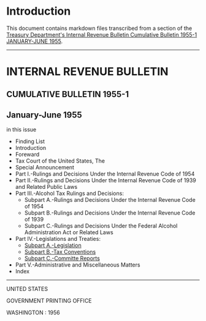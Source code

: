 # Introduction

This document contains markdown files transcribed from a section of the [Treasury Department's Internal Revenue Bulletin Cumulative Bulletin 1955-1 JANUARY-JUNE 1955](https://www.govinfo.gov/content/pkg/GOVPUB-T22-fdc2ce58a1cfd6cd3f7cdc35cb9793b5/pdf/GOVPUB-T22-fdc2ce58a1cfd6cd3f7cdc35cb9793b5-1.pdf).

---

# INTERNAL REVENUE BULLETIN
## CUMULATIVE BULLETIN 1955-1
## January-June 1955

in this issue

* Finding List
* Introduction
* Foreward
* Tax Court of the United States, The
* Special Announcement
* Part I.-Rulings and Decisions Under the Internal Revenue Code of 1954
* Part II.-Rulings and Decisions Under the Internal Revenue Code of 1939 and Related Public Laws
* Part III.-Alcohol Tax Rulings and Decisions:
    * Subpart A.-Rulings and Decisions Under the Internal Revenue Code of 1954
    * Subpart B.-Rulings and Decisions Under the Internal Revenue Code of 1939
    * Subpart C.-Rulings and Decisions Under the Federal Alcohol Administration Act or Related Laws
* Part IV.-Legislations and Treaties:
    * [Subpart A.-Legislation](Part%20IV.-Legislations%20and%20Treaties.Subpart%20A.-Legislation.md)
    * [Subpart B.-Tax Conventions](Part%20IV.-Legislations%20and%20Treaties.Subpart%20B.-Tax%20Conventions.md)
    * [Subpart C.-Committe Reports](Part%20IV.-Legislations%20and%20Treaties.Subpart%20C.-Committe%20Reports.md)
* Part V.-Administrative and Miscellaneous Matters
* Index

---

UNITED STATES

GOVERNMENT PRINTING OFFICE

WASHINGTON : 1956